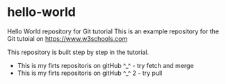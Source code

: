 # hello-world
Hello World repository for Git tutorial
This is an example repository for the Git tutoial on https://www.w3schools.com

This repository is built step by step in the tutorial.

- This is my firts repositoris on gitHub ^_^ - try fetch and merge
- This is my firts repositoris on gitHub ^_^ 2 - try pull
